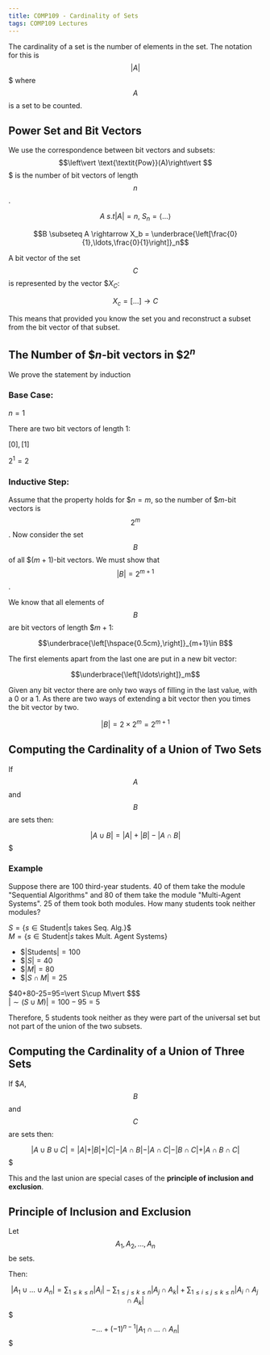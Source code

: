 ```yaml
---
title: COMP109 - Cardinality of Sets
tags: COMP109 Lectures
---
```

The cardinality of a set is the number of elements in the set. The notation for this is $$\vert A\vert $$$ where $$A$$ is a set to be counted.

## Power Set and Bit Vectors
We use the correspondence between bit vectors and subsets: $$\left\vert  \text{\textit{Pow}}(A)\right\vert $$$ is the number of bit vectors of length $$n$$.

$$A\ s.t \left\vert  A \right\vert  = n,\ S_n = \langle\ldots\rangle$$

$$B \subseteq A \rightarrow X_b = \underbrace{\left[\frac{0}{1},\ldots,\frac{0}{1}\right]}_n$$

A bit vector of the set $$C$$ is represented by the vector $$X_C$:

$$X_c=\left[\ldots\right] \rightarrow C$$

This means that provided you know the set you and reconstruct a subset from the bit vector of that subset.

## The Number of $$n$-bit vectors in $$2^n$
We prove the statement by induction
### Base Case:
$n=1$

There are two bit vectors of length 1:

$\left[0\right], \left[1\right]$

$2^1=2$

### Inductive Step:
Assume that the property holds for $$n=m$, so the number of $$m$-bit vectors is $$2^m$$. Now consider the set $$B$$ of all $$(m+1)$-bit vectors. We must show that $$\left\vert B\right\vert =2^{m+1}$$.

We know that all elements of $$B$$ are bit vectors of length $$m+1$:

$$\underbrace{\left[\hspace{0.5cm},\right]}_{m+1}\in B$$

The first elements apart from the last one are put in a new bit vector:

$$\underbrace{\left[\ldots\right]}_m$$

Given any bit vector there are only two ways of filling in the last value, with a 0 or a 1. As there are two ways of extending a bit vector then you times the bit vector by two.

$$\left\vert  B \right\vert  = 2 \times 2^m = 2^{m+1}$$

## Computing the Cardinality of a Union of Two Sets
If $$A$$ and $$B$$ are sets then:

$$\left\vert  A \cup B \right\vert  = \left\vert  A \right\vert  + \left\vert  B \right\vert  - \left\vert  A\cap B \right\vert $$$

### Example
Suppose there are 100 third-year students. 40 of them take the module "Sequential Algorithms" and 80 of them take the module "Multi-Agent Systems". 25 of them took both modules. How many students took neither modules?

$S=\{s\in \text{Student} \vert  s \text{ takes Seq. Alg.}\}$$  
$M=\{s\in \text{Student} \vert  s \text{ takes Mult. Agent Systems}\}$

* $$\vert \text{Students}\vert  =100$
* $$\vert S\vert =40$
* $$\vert M\vert  = 80$
* $$\vert S\cap M\vert  =25$

$40+80-25=95=\vert S\cup M\vert $$$  
$\vert \sim(S\cup M)\vert =100-95=5$

Therefore, 5 students took neither as they were part of the universal set but not part of the union of the two subsets.

## Computing the Cardinality of a Union of Three Sets
If $$A$, $$B$$ and $$C$$ are sets then:

$$\vert A\cup B \cup C\vert = \vert A\vert  +\vert B\vert  + \vert C\vert  - \vert A\cap B\vert -\vert A\cap C\vert  - \vert B\cap C\vert  + \vert A\cap B\cap C\vert $$$

This and the last union are special cases of the **principle of inclusion and exclusion**.

## Principle of Inclusion and Exclusion
Let $$A_1,A_2,\ldots,A_n$$ be sets.

Then:

$$\left\vert A_1\cup\ldots\cup A_n\right\vert =\sum_{1\leq k\leq n} \left\vert A_i\right\vert -\sum_{1\leq j\leq k\leq n} \left\vert A_j \cap A_k\right\vert +\sum_{1\leq i\leq j\leq k\leq n} \left\vert A_i \cap A_j \cap A_k\right\vert $$$
$$-...+(-1)^{n-1}\left\vert A_1\cap\ldots\cap A_n\right\vert $$$
